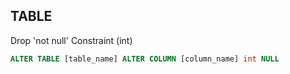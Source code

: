 ## TABLE

Drop 'not null' Constraint (int)
``` sql
ALTER TABLE [table_name] ALTER COLUMN [column_name] int NULL
```
